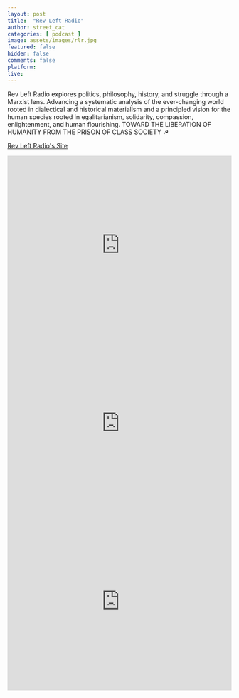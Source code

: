 ```yaml
---
layout: post
title:  "Rev Left Radio"
author: street_cat
categories: [ podcast ]
image: assets/images/rlr.jpg
featured: false
hidden: false
comments: false
platform: 
live: 
---
```


Rev Left Radio explores politics, philosophy, history, and struggle through a Marxist lens. Advancing a systematic analysis of the ever-changing world rooted in dialectical and historical materialism and a principled vision for the human species rooted in egalitarianism, solidarity, compassion, enlightenment, and human flourishing.
TOWARD THE LIBERATION OF HUMANITY FROM THE PRISON OF CLASS SOCIETY ☭

<a href="https://revleftradio.com/">Rev Left Radio's Site</a>

<iframe 
width="100%" height="400" 
src="https://www.youtube.com/embed/+lastest?list=PL9VMwPK_SqUto0Qw54XVD-JHNcy8RcCdb" 
title="YouTube video player" 
frameborder="0" 
allow="autoplay; encrypted-media; picture-in-picture; web-share"
referrerpolicy="strict-origin-when-cross-origin" 
allowfullscreen>
</iframe>

<iframe 
width="100%" height="400" 
src="https://www.youtube.com/embed/+lastest?list=PL9VMwPK_SqUs-DkXiEcm_6mO0JXSaYgiw" 
title="YouTube video player" 
frameborder="0" 
allow="autoplay; encrypted-media; picture-in-picture; web-share"
referrerpolicy="strict-origin-when-cross-origin" 
allowfullscreen>
</iframe>

<iframe 
width="100%" height="400" 
src="https://www.youtube.com/embed/+lastest?list=PL9VMwPK_SqUuE-DQkFtceSbIjE5dzN6QA" 
title="YouTube video player" 
frameborder="0" 
allow="autoplay; encrypted-media; picture-in-picture; web-share"
referrerpolicy="strict-origin-when-cross-origin" 
allowfullscreen>
</iframe>

